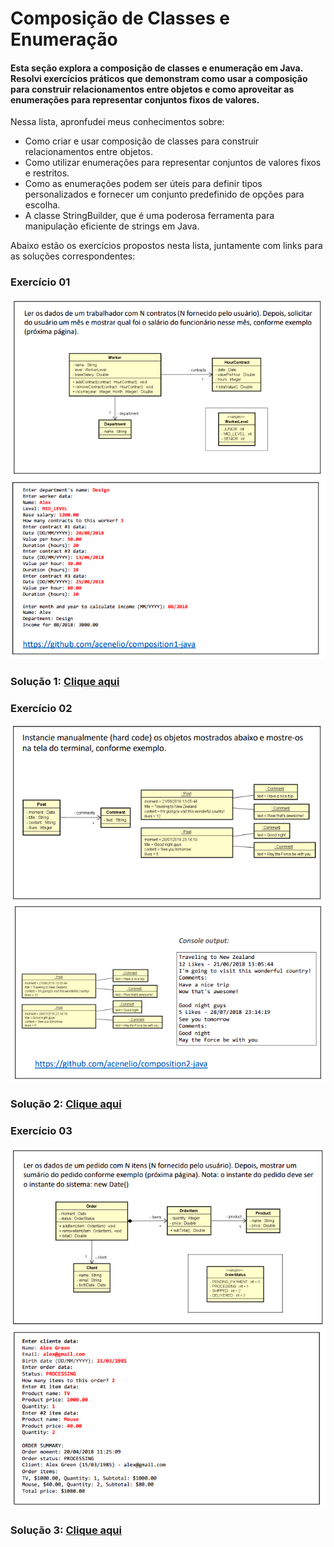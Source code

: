 # Composição de Classes e Enumeração

#### Esta seção explora a composição de classes e enumeração em Java. Resolvi exercícios práticos que demonstram como usar a composição para construir relacionamentos entre objetos e como aproveitar as enumerações para representar conjuntos fixos de valores.

Nessa lista, apronfudei meus conhecimentos sobre:
- Como criar e usar composição de classes para construir relacionamentos entre objetos.
- Como utilizar enumerações para representar conjuntos de valores fixos e restritos.
- Como as enumerações podem ser úteis para definir tipos personalizados e fornecer um conjunto predefinido de opções para escolha.
- A classe StringBuilder, que é uma poderosa ferramenta para manipulação eficiente de strings em Java.

Abaixo estão os exercícios propostos nesta lista, juntamente com links para as soluções correspondentes:

###  Exercício 01
<img src="1.1.png" alt="Exercicio 01">
<img src="1.2.png" alt="Exercicio 01">

### Solução 1: [Clique aqui](/Exercícios/Composição%20e%20enumeração/exercicio01/)


###  Exercício 02
<img src="2.1.png" alt="Exercicio 02">
<img src="2.2.png" alt="Exercicio 02">

### Solução 2: [Clique aqui](/Exercícios/Composição%20e%20enumeração/exercicio02/)


###  Exercício 03
<img src="3.1.png" alt="Exercicio 03">
<img src="3.2.png" alt="Exercicio 03">

### Solução 3: [Clique aqui](/Exercícios/Composição%20e%20enumeração/exercicio03/)

